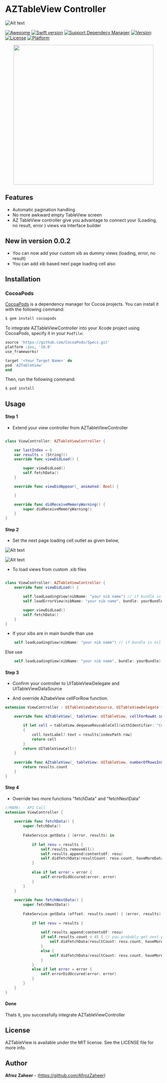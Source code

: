 # AZTableView Controller


![Alt text](http://i.imgur.com/qUV86bJ.png "AZ-TableViewImage")

[![Awesome](https://cdn.rawgit.com/sindresorhus/awesome/d7305f38d29fed78fa85652e3a63e154dd8e8829/media/badge.svg)](https://github.com/sindresorhus/awesome)
[![Swift version](https://img.shields.io/badge/swift-3.0-orange.svg?style=flat.svg)](https://img.shields.io/badge/swift-3.0-orange.svg?style=flat.svg)
[![Support Dependecy Manager](https://img.shields.io/badge/support-CocoaPods-red.svg?style=flat.svg)](https://img.shields.io/badge/support-CocoaPods-red.svg?style=flat.svg)
[![Version](https://img.shields.io/cocoapods/v/AZTableView.svg?style=flat)](https://cocoapods.org/pods/AZTableView)
[![License](https://img.shields.io/badge/License-MIT-brightgreen.svg?style=flat.svg)](https://img.shields.io/badge/License-MIT-brightgreen.svg?style=flat.svg)
[![Platform](https://img.shields.io/badge/platform-ios-lightgrey.svg)](https://cocoapods.org/pods/AZTableView)


<p align="center">
    <a href="http://i.imgur.com/ECtCAYk.gif">
        <img src="http://i.imgur.com/ECtCAYk.gif" height="450">
    </a>
</p>



## Features

* Automatic pagination handling 
* No more awkward empty TableView screen
* AZ TableView controller give you advantage to connect your (Loading, no result, error ) views via Interface builder

## New in version 0.0.2

* You can now add your custom xib as dummy views (loading, error, no result)
* You can add xib based next page loading cell also

## Installation

### CocoaPods

[CocoaPods](http://cocoapods.org) is a dependency manager for Cocoa projects. You can install it with the following command:

```bash
$ gem install cocoapods
```


To integrate AZTableViewController into your Xcode project using CocoaPods, specify it in your `Podfile`:

```ruby
source 'https://github.com/CocoaPods/Specs.git'
platform :ios, '10.0'
use_frameworks!

target '<Your Target Name>' do
pod 'AZTableView'
end
```

Then, run the following command:

```bash
$ pod install
```

## Usage

#### Step 1

* Extend your view controller from AZTableVIewController 
```swift 

class ViewController: AZTableViewController {

    var lastIndex = 0
    var results = [String]()
    override func viewDidLoad() {

        super.viewDidLoad()
        self.fetchData()
    }

    override func viewDidAppear(_ animated: Bool) {

    }

    override func didReceiveMemoryWarning() {
        super.didReceiveMemoryWarning()
    }
}

```

#### Step 2

* Set the next page loading cell outlet as given below,

![Alt text](http://i.imgur.com/SWYNa2W.png "AZTableView-step2")

![Alt text](http://i.imgur.com/Zi9RKJ2.png "AZTableView-step2")

* To load views from custom .xib files 

```swift 

class ViewController: AZTableViewController {
    override func viewDidLoad() {

        self.loadLoadingView(nibName: "your nib name") // if bundle is nil
        self.loadErrorView(nibName: "your nib name", bundle: yourBundle) // if custom bundle

        super.viewDidLoad()
        self.fetchData()
    }
}
```
* If your xibs are in main bundle than use 
```swift 
    self.loadLoadingView(nibName: "your nib name") // if bundle is nil
```
Else use 
```swift 
    self.loadLoadingView(nibName: "your nib name", bundle: yourBundle)
```

#### Step 3 

* Confirm your controller to UITableViewDelegate and UITableViewDataSource

* And override AZtabeView cellForRow function. 

```swift 
extension ViewController : UITableViewDataSource, UITableViewDelegate {

    override func AZtableView(_ tableView: UITableView, cellForRowAt indexPath: IndexPath) -> UITableViewCell {

        if let cell = tableView.dequeueReusableCell(withIdentifier: "Cell")
        {
            cell.textLabel?.text = results[indexPath.row]
            return cell
        }
        return UITableViewCell()
    }
    
    override func AZtableView(_ tableView: UITableView, numberOfRowsInSection section: Int) -> Int {
        return results.count
    }
}


```
#### Step 4

* Override two more functions "fetchData" and "fetchNextData" 

```swift 
//MARK: - API Call
extension ViewController {
    
    override func fetchData() {
        super.fetchData()
        
        FakeService.getData { (error, results) in
           
            if let resu = results {
                self.results.removeAll()
                self.results.append(contentsOf: resu)
                self.didfetchData(resultCount: resu.count, haveMoreData: true)
            }
                
            else if let error = error {
                self.errorDidOccured(error: error)
            }
        }
    }
    
    override func fetchNextData() {
        super.fetchNextData()
        
        FakeService.getData (offset: results.count) { (error, results) in
            
            if let resu = results {
                
                self.results.append(contentsOf: resu)
                if self.results.count < 45 { // you probably get next page exist from service.
                    self.didfetchData(resultCount: resu.count, haveMoreData: true)
                }
                else {
                    self.didfetchData(resultCount: resu.count, haveMoreData: false)
                }
            }
            else if let error = error {
                self.errorDidOccured(error: error)
            }
        }
    }
}

```

#### Done
Thats it, you successfully integrate AZTableViewController 


## License

AZTableView is available under the MIT license. See the LICENSE file for more info.

## Author

**Afroz Zaheer** - (https://github.com/AfrozZaheer)

